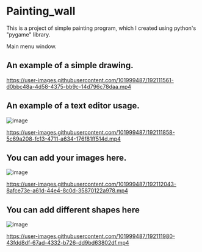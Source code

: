 # Painting_wall

This is a project of simple painting program, which I created using python's "pygame" library.

Main menu window.

## An example of a simple drawing.

https://user-images.githubusercontent.com/101999487/192111561-d0bbc48a-4d58-4375-bb9c-14d796c78daa.mp4

## An example of a text editor usage.

![image](https://user-images.githubusercontent.com/101999487/179178894-f9e81a47-3169-4db9-a00d-8e6c7a572a83.png)

https://user-images.githubusercontent.com/101999487/192111858-5c69a208-fc13-4711-a634-176f81ff514d.mp4

## You can add your images here.

![image](https://user-images.githubusercontent.com/101999487/179980325-78e39cf8-a7fc-43a6-b9f2-490012feaa48.png)

https://user-images.githubusercontent.com/101999487/192112043-8afce73e-a61d-44e4-8c0d-35870122a978.mp4

## You can add different shapes here

![image](https://user-images.githubusercontent.com/101999487/179743859-297c04c4-08d4-43c0-91a3-ced8616205d3.png)

https://user-images.githubusercontent.com/101999487/192111980-43fdd8df-67ad-4332-b726-dd9bd63802df.mp4
